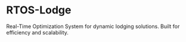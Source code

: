 # RTOS-Lodge
Real-Time Optimization System for dynamic lodging solutions. Built for efficiency and scalability.

